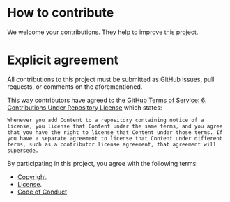 [SPDX-License-Identifier: MIT]: #
[Copyright © 2024 The Argo CD ApplicationSet Authors]: #

# How to contribute

We welcome your contributions. They help to improve this project.

# Explicit agreement

All contributions to this project must be submitted as GitHub issues, pull requests, or comments on the aforementioned.

This way contributors have agreed to the [GitHub Terms of Service: 6. Contributions Under Repository License](https://docs.github.com/en/site-policy/github-terms/github-terms-of-service#6-contributions-under-repository-license) which states:

```
Whenever you add Content to a repository containing notice of a license, you license that Content under the same terms, and you agree that you have the right to license that Content under those terms. If you have a separate agreement to license that Content under different terms, such as a contributor license agreement, that agreement will supersede.
```

By participating in this project, you agree with the following terms:

* [Copyright](./COPYRIGHT.md).
* [License](./README.md#license).
* [Code of Conduct](./CODE_OF_CONDUCT.md)
